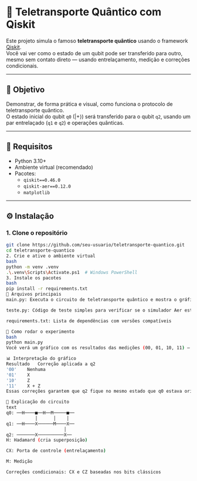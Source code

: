 # 🧠 Teletransporte Quântico com Qiskit

Este projeto simula o famoso **teletransporte quântico** usando o framework [Qiskit](https://qiskit.org/).  
Você vai ver como o estado de um qubit pode ser transferido para outro, mesmo sem contato direto — usando entrelaçamento, medição e correções condicionais.

---

## 🚀 Objetivo

Demonstrar, de forma prática e visual, como funciona o protocolo de teletransporte quântico.  
O estado inicial do qubit `q0` (|+⟩) será transferido para o qubit `q2`, usando um par entrelaçado (`q1` e `q2`) e operações quânticas.

---

## 🧰 Requisitos

- Python 3.10+
- Ambiente virtual (recomendado)
- Pacotes:
  - `qiskit==0.46.0`
  - `qiskit-aer==0.12.0`
  - `matplotlib`

---

## ⚙️ Instalação

### 1. Clone o repositório

```bash
git clone https://github.com/seu-usuario/teletransporte-quantico.git
cd teletransporte-quantico
2. Crie e ative o ambiente virtual
bash
python -m venv .venv
.\.venv\Scripts\Activate.ps1  # Windows PowerShell
3. Instale os pacotes
bash
pip install -r requirements.txt
📄 Arquivos principais
main.py: Executa o circuito de teletransporte quântico e mostra o gráfico de medições

teste.py: Código de teste simples para verificar se o simulador Aer está funcionando

requirements.txt: Lista de dependências com versões compatíveis

🧪 Como rodar o experimento
bash
python main.py
Você verá um gráfico com os resultados das medições (00, 01, 10, 11) — cada combinação representa uma correção aplicada ao qubit q2.

📊 Interpretação do gráfico
Resultado	Correção aplicada a q2
'00'	Nenhuma
'01'	X
'10'	Z
'11'	X + Z
Essas correções garantem que q2 fique no mesmo estado que q0 estava originalmente — ou seja, o estado foi teletransportado!

🧠 Explicação do circuito
text
q0: ──H────■──H──M─────■──
           │      │    │
q1: ──H────X──────M────X──
                      │
q2: ───────X──────────X──
H: Hadamard (cria superposição)

CX: Porta de controle (entrelaçamento)

M: Medição

Correções condicionais: CX e CZ baseadas nos bits clássicos
